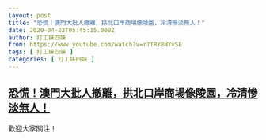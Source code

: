 ```yaml
---
layout: post
title: "恐慌！澳門大批人撤離，拱北口岸商場像陵園，冷清慘淡無人！"
date: 2020-04-22T05:45:15.000Z
author: 打工妹四妹
from: https://www.youtube.com/watch?v=rTTRY8NYvS8
tags: [ 打工妹四妹 ]
categories: [ 打工妹四妹 ]
---
```

<!--1587534315000-->
[恐慌！澳門大批人撤離，拱北口岸商場像陵園，冷清慘淡無人！](https://www.youtube.com/watch?v=rTTRY8NYvS8)
------

<div>
歡迎大家關注！
</div>
